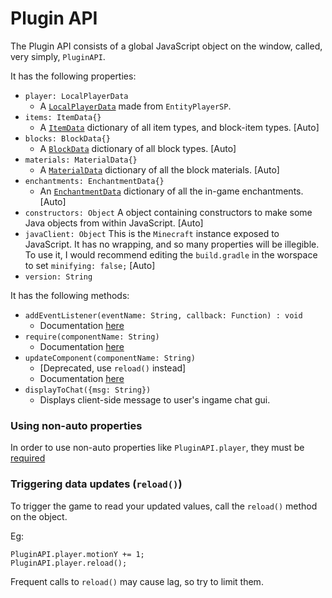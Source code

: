 # Plugin API
The Plugin API consists of a global JavaScript object on the window, called, very simply, `PluginAPI`.


It has the following properties:
- `player: LocalPlayerData`
    - A [`LocalPlayerData`](globals/LocalPlayerData.md) made from `EntityPlayerSP`.
- `items: ItemData{}`
    - A [`ItemData`](globals/ItemData.md) dictionary of all item types, and block-item types. [Auto]
- `blocks: BlockData{}`
    - A [`BlockData`](globals/BlockData.md) dictionary of all block types. [Auto]
- `materials: MaterialData{}`
    - A [`MaterialData`](globals/MaterialData.md) dictionary of all the block materials. [Auto]
- `enchantments: EnchantmentData{}`
    - An [`EnchantmentData`](EnchantmentData.md) dictionary of all the in-game enchantments. [Auto]
- `constructors: Object`
    A object containing constructors to make some Java objects from within JavaScript. [Auto]
- `javaClient: Object`
    This is the `Minecraft` instance exposed to JavaScript. It has no wrapping, and so many properties will be illegible. To use it, I would recommend editing the `build.gradle` in the worspace to set `minifying: false;` [Auto]
- `version: String`


It has the following methods:
- `addEventListener(eventName: String, callback: Function) : void`
    - Documentation [here](events/addEventListener.md)
- `require(componentName: String)`
    - Documentation [here](globals/require.md)
- `updateComponent(componentName: String)`
    - [Deprecated, use `reload()` instead] 
    - Documentation [here](globals/updateComponent.md)
- `displayToChat({msg: String})`
    - Displays client-side message to user's ingame chat gui.


### Using non-auto properties
In order to use non-auto properties like `PluginAPI.player`, they must be [required](globals/require.md)

### Triggering data updates (`reload()`)
To trigger the game to read your updated values, call the `reload()` method on the object.

Eg: 
```
PluginAPI.player.motionY += 1;
PluginAPI.player.reload();
```

Frequent calls to `reload()` may cause lag, so try to limit them.